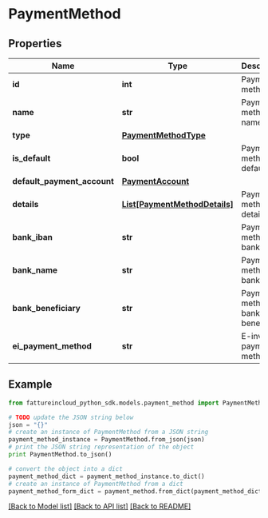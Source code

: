# PaymentMethod


## Properties

Name | Type | Description | Notes
------------ | ------------- | ------------- | -------------
**id** | **int** | Payment method id | [optional] 
**name** | **str** | Payment method name | [optional] 
**type** | [**PaymentMethodType**](PaymentMethodType.md) |  | [optional] 
**is_default** | **bool** | Payment method is default | [optional] 
**default_payment_account** | [**PaymentAccount**](PaymentAccount.md) |  | [optional] 
**details** | [**List[PaymentMethodDetails]**](PaymentMethodDetails.md) | Payment method details | [optional] 
**bank_iban** | **str** | Payment method bank iban | [optional] 
**bank_name** | **str** | Payment method bank name | [optional] 
**bank_beneficiary** | **str** | Payment method bank beneficiary | [optional] 
**ei_payment_method** | **str** | E-invoice payment method | [optional] 

## Example

```python
from fattureincloud_python_sdk.models.payment_method import PaymentMethod

# TODO update the JSON string below
json = "{}"
# create an instance of PaymentMethod from a JSON string
payment_method_instance = PaymentMethod.from_json(json)
# print the JSON string representation of the object
print PaymentMethod.to_json()

# convert the object into a dict
payment_method_dict = payment_method_instance.to_dict()
# create an instance of PaymentMethod from a dict
payment_method_form_dict = payment_method.from_dict(payment_method_dict)
```
[[Back to Model list]](../README.md#documentation-for-models) [[Back to API list]](../README.md#documentation-for-api-endpoints) [[Back to README]](../README.md)


